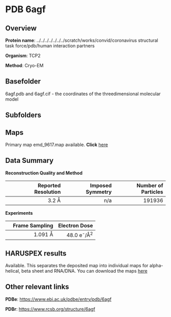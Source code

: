 # PDB 6agf

## Overview

**Protein name**: ../../../../../../../scratch/works/convid/coronavirus structural task force/pdb/human interaction partners

**Organism**: TCP2

**Method**: Cryo-EM



## Basefolder

6agf.pdb and 6agf.cif - the coordinates of the threedimensional molecular model

## Subfolders









## Maps

Primary map emd_9617.map available. **Click** [here](http://ftp.wwpdb.org/pub/emdb/structures/EMD-9617/map/) 

## Data Summary
**Reconstruction Quality and Method**

|   | Reported Resolution | Imposed Symmetry | Number of Particles |
|---|-------------:|----------------:|--------------:|
|   |3.2 Å|n/a|191936|

**Experiments**

|   | Frame Sampling | Electron Dose |
|---|-------------:|----------------:|
|   |1.091 Å|48.0 e<sup>-</sup>/Å<sup>2</sup>|

## HARUSPEX results

Available. This separates the deposited map into individual maps for alpha-helical, beta sheet and RNA/DNA. You can download the maps [here](https://zenodo.org/record/3820207)

## Other relevant links 
**PDBe**:  https://www.ebi.ac.uk/pdbe/entry/pdb/6agf
 
**PDBr**: https://www.rcsb.org/structure/6agf 
